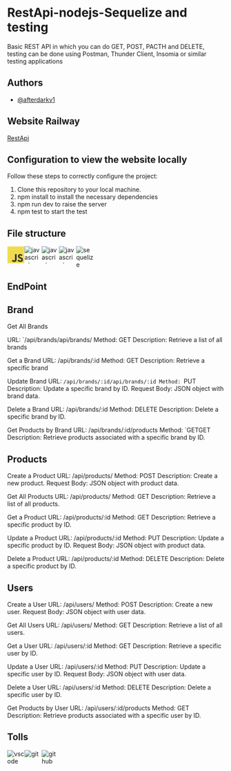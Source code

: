 # RestApi-nodejs-Sequelize and testing

Basic REST API in which you can do GET, POST, PACTH and DELETE, testing can be done using Postman, Thunder Client, Insomia or similar testing applications

## Authors

- [@afterdarkv1](https://github.com/afterdarkv1)


## Website Railway

[RestApi](https://restapi-nodejs-express-mysql-production.up.railway.app/api/products)


## Configuration to view the website locally

Follow these steps to correctly configure the project:

1. Clone this repository to your local machine.
2. npm install to install the necessary dependencies
3. npm run dev to raise the server
3. npm test to start the test

## File structure

<div style="display: flex;">
    <img src="https://raw.githubusercontent.com/devicons/devicon/master/icons/javascript/javascript-original.svg" alt="javascript" width="40" height="40"/> 
    <img src="https://cdn.jsdelivr.net/gh/devicons/devicon/icons/mysql/mysql-original.svg" alt="javascript" width="40" height="40"/>
    <img src="https://cdn.jsdelivr.net/gh/devicons/devicon/icons/express/express-original.svg" alt="javascript" width="40" height="40"/>
    <img src="https://cdn.jsdelivr.net/gh/devicons/devicon/icons/nodejs/nodejs-original.svg" alt="javascript" width="40" height="40"/>
    <img src="https://cdn.jsdelivr.net/gh/devicons/devicon/icons/sequelize/sequelize-original.svg" alt="sequelize" width="40" heigth="40" />     
</div>

## EndPoint


## Brand

Get All Brands

URL: `/api/brands/api/brands/
Method: GET
Description: Retrieve a list of all brands

Get a Brand
URL: /api/brands/:id
Method: GET
Description: Retrieve a specific brand

Update Brand
URL: `/api/brands/:id/api/brands/:id
Method: `PUT
Description: Update a specific brand by ID.
Request Body: JSON object with brand data.

Delete a Brand
URL: /api/brands/:id
Method: DELETE
Description: Delete a specific brand by ID.

Get Products by Brand
URL: /api/brands/:id/products
Method: `GETGET
Description: Retrieve products associated with a specific brand by ID.

## Products

Create a Product
URL: /api/products/
Method: POST
Description: Create a new product.
Request Body: JSON object with product data.

Get All Products
URL: /api/products/
Method: GET
Description: Retrieve a list of all products.

Get a Product
URL: /api/products/:id
Method: GET
Description: Retrieve a specific product by ID.

Update a Product
URL: /api/products/:id
Method: PUT
Description: Update a specific product by ID.
Request Body: JSON object with product data.

Delete a Product
URL: /api/products/:id
Method: DELETE
Description: Delete a specific product by ID.

## Users

Create a User
URL: /api/users/
Method: POST
Description: Create a new user.
Request Body: JSON object with user data.

Get All Users
URL: /api/users/
Method: GET
Description: Retrieve a list of all users.

Get a User
URL: /api/users/:id
Method: GET
Description: Retrieve a specific user by ID.

Update a User
URL: /api/users/:id
Method: PUT
Description: Update a specific user by ID.
Request Body: JSON object with user data.

Delete a User
URL: /api/users/:id
Method: DELETE
Description: Delete a specific user by ID.

Get Products by User
URL: /api/users/:id/products
Method: GET
Description: Retrieve products associated with a specific user by ID.

## Tolls
<div style="display: flex;">
<img src="https://w7.pngwing.com/pngs/512/824/png-transparent-visual-studio-code-hd-logo-thumbnail.png" alt="vscode" width="40" heigth="40"/>
<img src="https://www.vectorlogo.zone/logos/git-scm/git-scm-icon.svg" alt="git" width="40" height="40"/>
<img src="https://cdn-icons-png.flaticon.com/512/25/25231.png" alt="github" width="40" heigth="40"/> 
</div>
          